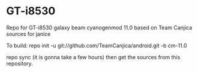 # GT-i8530
Repo for GT-i8530 galaxy beam cyanogenmod 11.0 based on Team Canjica sources for janice

To build:
repo init -u git://github.com/TeamCanjica/android.git -b cm-11.0 

repo sync 
(it is gonna take a few hours)
then get the sources from this repository.
